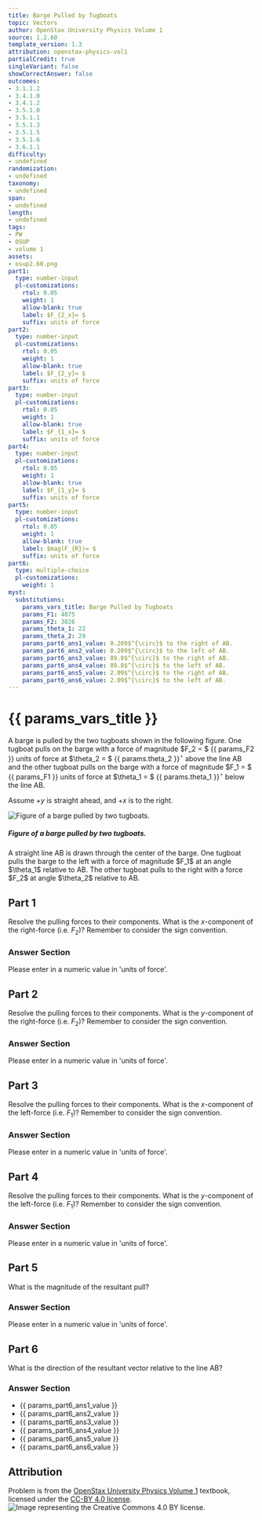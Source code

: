 ```yaml
---
title: Barge Pulled by Tugboats
topic: Vectors
author: OpenStax University Physics Volume 1
source: 1.2.60
template_version: 1.3
attribution: openstax-physics-vol1
partialCredit: true
singleVariant: false
showCorrectAnswer: false
outcomes:
- 3.1.1.2
- 3.4.1.0
- 3.4.1.2
- 3.5.1.0
- 3.5.1.1
- 3.5.1.3
- 3.5.1.5
- 3.5.1.6
- 3.6.1.1
difficulty:
- undefined
randomization:
- undefined
taxonomy:
- undefined
span:
- undefined
length:
- undefined
tags:
- PW
- OSUP
- volume 1
assets:
- osup2.60.png
part1:
  type: number-input
  pl-customizations:
    rtol: 0.05
    weight: 1
    allow-blank: true
    label: $F_{2_x}= $
    suffix: units of force
part2:
  type: number-input
  pl-customizations:
    rtol: 0.05
    weight: 1
    allow-blank: true
    label: $F_{2_y}= $
    suffix: units of force
part3:
  type: number-input
  pl-customizations:
    rtol: 0.05
    weight: 1
    allow-blank: true
    label: $F_{1_x}= $
    suffix: units of force
part4:
  type: number-input
  pl-customizations:
    rtol: 0.05
    weight: 1
    allow-blank: true
    label: $F_{1_y}= $
    suffix: units of force
part5:
  type: number-input
  pl-customizations:
    rtol: 0.05
    weight: 1
    allow-blank: true
    label: $mag(F_{R})= $
    suffix: units of force
part6:
  type: multiple-choice
  pl-customizations:
    weight: 1
myst:
  substitutions:
    params_vars_title: Barge Pulled by Tugboats
    params_F1: 4875
    params_F2: 3826
    params_theta_1: 22
    params_theta_2: 29
    params_part6_ans1_value: 0.209$^{\circ}$ to the right of AB.
    params_part6_ans2_value: 0.209$^{\circ}$ to the left of AB.
    params_part6_ans3_value: 89.8$^{\circ}$ to the right of AB.
    params_part6_ans4_value: 89.8$^{\circ}$ to the left of AB.
    params_part6_ans5_value: 2.09$^{\circ}$ to the right of AB.
    params_part6_ans6_value: 2.09$^{\circ}$ to the left of AB.
---
```

# {{ params_vars_title }}
A barge is pulled by the two tugboats shown in the following figure.
One tugboat pulls on the barge with a force of magnitude $F_2 = $ {{ params_F2 }} units of force at $\theta_2 = $ {{ params.theta_2 }}$^{\circ}$ above the line AB and the other tugboat pulls on the barge with a force of magnitude $F_1 = $ {{ params_F1 }} units of force at $\theta_1 = $ {{ params.theta_1 }}$^{\circ}$ below the line AB.

Assume $+y$ is straight ahead, and $+x$ is to the right.

<img longdesc="Barge Pulled by Tugboats.md#desc" alt="Figure of a barge pulled by two tugboats." src="osup2.60.png">

<div id="desc">
<h5>Figure of a barge pulled by two tugboats.</h5>
A straight line AB is drawn through the center of the barge.
One tugboat pulls the barge to the left with a force of magnitude $F_1$ at an angle $\theta_1$ relative to AB.
The other tugboat pulls to the right with a force $F_2$ at angle $\theta_2$ relative to AB.
</div>

## Part 1

Resolve the pulling forces to their components.
What is the $x$-component of the right-force (i.e. $F_2$)?
Remember to consider the sign convention.

### Answer Section

Please enter in a numeric value in 'units of force'.

## Part 2

Resolve the pulling forces to their components.
What is the $y$-component of the right-force (i.e. $F_2$)?
Remember to consider the sign convention.

### Answer Section

Please enter in a numeric value in 'units of force'.

## Part 3

Resolve the pulling forces to their components.
What is the $x$-component of the left-force (i.e. $F_1$)?
Remember to consider the sign convention.

### Answer Section

Please enter in a numeric value in 'units of force'.

## Part 4

Resolve the pulling forces to their components.
What is the $y$-component of the left-force (i.e. $F_1$)?
Remember to consider the sign convention.

### Answer Section

Please enter in a numeric value in 'units of force'.

## Part 5

What is the magnitude of the resultant pull?

### Answer Section

Please enter in a numeric value in 'units of force'.

## Part 6

What is the direction of the resultant vector relative to the line AB?

### Answer Section

- {{ params_part6_ans1_value }}
- {{ params_part6_ans2_value }}
- {{ params_part6_ans3_value }}
- {{ params_part6_ans4_value }}
- {{ params_part6_ans5_value }}
- {{ params_part6_ans6_value }}

## Attribution

Problem is from the [OpenStax University Physics Volume 1](https://openstax.org/details/books/university-physics-volume-1) textbook, licensed under the [CC-BY 4.0 license](https://creativecommons.org/licenses/by/4.0/).<br>![Image representing the Creative Commons 4.0 BY license.](https://raw.githubusercontent.com/firasm/bits/master/by.png)